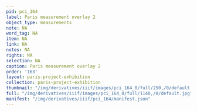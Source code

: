 ```yaml
---
pid: pci_164
label: Paris measurement overlay 2
object_type: measurements
note: NA
word_tag: NA
item: NA
link: NA
notes: NA
rights: NA
selection: NA
caption: Paris measurement overlay 2
order: '163'
layout: paris-project-exhibition
collection: paris-project-exhibition
thumbnail: "/img/derivatives/iiif/images/pci_164_0/full/250,/0/default.jpg"
full: "/img/derivatives/iiif/images/pci_164_0/full/1140,/0/default.jpg"
manifest: "/img/derivatives/iiif/pci_164/manifest.json"
---
```

